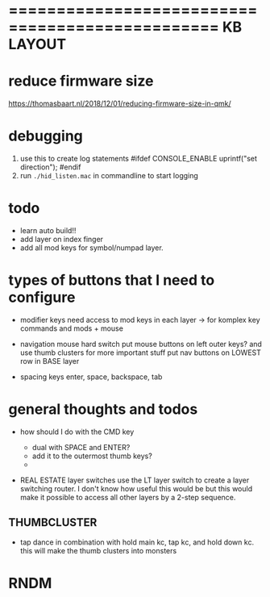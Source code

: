 ================================================
KB LAYOUT
================================================

# reduce firmware size

https://thomasbaart.nl/2018/12/01/reducing-firmware-size-in-qmk/

# debugging

1. use this to create log statements
   #ifdef CONSOLE_ENABLE
   uprintf("set direction");
   #endif
2. run `./hid_listen.mac` in commandline to start logging

# todo

- learn auto build!!
- add layer on index finger
- add all mod keys for symbol/numpad layer.

# types of buttons that I need to configure

- modifier keys
  need access to mod keys in each layer -> for komplex key commands and mods + mouse

- navigation
  mouse hard switch
  put mouse buttons on left outer keys?
  and use thumb clusters for more important stuff
  put nav buttons on LOWEST row in BASE layer

- spacing keys
  enter, space, backspace, tab

# general thoughts and todos

- how should I do with the CMD key

  - dual with SPACE and ENTER?
  - add it to the outermost thumb keys?
  -

- REAL ESTATE layer switches
  use the LT layer switch to create a layer switching router.
  I don't know how useful this would be but this would make it possible to access all other layers
  by a 2-step sequence.

## THUMBCLUSTER

- tap dance in combination with hold
  main kc, tap kc, and hold down kc.
  this will make the thumb clusters into monsters

# RNDM
